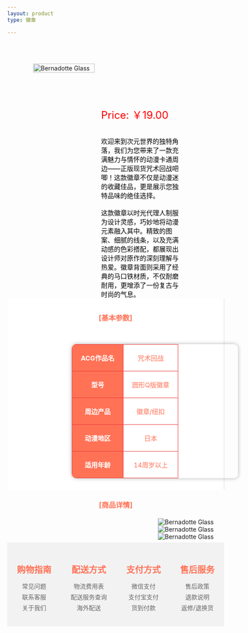 ```yaml
---
layout: product
type: 徽章

---
```


<head>
    <style>
        .product-container {
            display: flex; /* 使用flex布局 */
            align-items: flex-start; /* 垂直对齐项目为起始位置 */
            width: 100%; 
        }
        .concent {
            padding: 10px;
            background-color: #ffffff;
            border-right: 1px solid #ddd;
        }
        .product-blog-image {
            position: relative;
            flex: 1;
            margin-right: 15px;
            margin-left: 60px;
            margin-top: 50px;
        }
        .product-blog-image img {
            width: 100%;
            max-height: 400px;
            object-fit: contain;
        }
        .product-details {
            flex: 2; /* 占据剩余空间 */
        }
        .product-price {
            color: red; 
            margin-top: 150px; /* 添加一些上边距，使价格与图片之间有一些空间 */ 
            font-size: 24px;
        }
        .product-description {
            color: black; 
            font-size: 15px;
            margin-top: 5px; /* 添加一些上边距，使价格与图片之间有一些空间*/ 
            margin-right: 100px;
        }
        table {
            width: 80%;
            border-collapse: collapse;
            margin-left: 140px;
            border-radius: 10px; /* 圆角效果，半径为10px */  
            box-shadow: 0 0 10px rgba(0, 0, 0, 0.3);
        }
        th, td {
            border: 1px solid #EE3B3B;
            padding: 20px;
            text-align: center;
            color:#FF7256;
            font-size: 15px;
        }
        th {
            background-color: #FF7256;
            color: white; /* 表头文字颜色为白色 */  
            border: 1px solid #EE3B3B;
        }
        .product-blog-image1 {
            flex: 1;
            margin-left: 350px;
            margin-top: 20px;
        }
        .footer-container {
            display: flex;
            justify-content: space-around;
            background-color: #f2f2f2;
            padding: 20px 0;
            margin-top: 5px; /* 添加上边距，与上面的内容分隔 */
        }
        .footer-column {
            text-align: center;
        }
        .footer-column h3 {
            color: #FF7256;
            margin-bottom: 10px;
            font-size: 20px;
        }
        .footer-column ul {
            list-style: none;
            padding: 0;
        }
        .footer-column li {
            margin: 5px 0;
        }
        .footer-column a {
            color: #666;
            text-decoration: none;
        }
        .footer-column a:hover {
            color: #FF7256;
            text-decoration: underline;
        }
    </style>
</head>
<body>
    <div class="product-container">
        <div class="product-blog-image">  
                <img src="http://photo.ciyuanh.com/static/upload/images/goods/2021/06/22/1624440204439923.jpg" alt="Bernadotte Glass">  
            </div> 
            <div class="product-details"> 
                <div class="product-price">  
                    Price: ￥19.00
                    <br><br> 
                </div>  
                <div class="product-description">  
                    欢迎来到次元世界的独特角落，我们为您带来了一款充满魅力与情怀的动漫卡通周边——正版现货咒术回战吧唧！这款徽章不仅是动漫迷的收藏佳品，更是展示您独特品味的绝佳选择。
                    <br><br>
                    这款徽章以时光代理人制服为设计灵感，巧妙地将动漫元素融入其中。精致的图案、细腻的线条，以及充满动感的色彩搭配，都展现出设计师对原作的深刻理解与热爱。徽章背面则采用了经典的马口铁材质，不仅耐磨耐用，更增添了一份复古与时尚的气息。
                </div>  
            </div>
    </div>
    <style>  
    /* 使用内部样式表来设置样式 */  
    h3 {  
        text-align: center; /* 将h2标签内的文本居中 */  
        color:#FF7256;
    }  
    </style>  
    <div class="concent">
        <h3>[基本参数]</h3>
        <br>
        <table>
            <tr>
                <th>ACG作品名</th>
                <td>咒术回战</td>
            </tr>
            <tr>
                <th>型号</th>
                <td>圆形Q版徽章</td>
            </tr>
            <tr>
                <th>周边产品</th>
                <td>徽章/纽扣</td>
            </tr>
            <tr>
                <th>动漫地区</th>
                <td>日本</td>
            </tr>
            <tr>
                <th>适用年龄</th>
                <td>14周岁以上</td>
            </tr>
        </table> 
    </div>
    <h3>[商品详情]</h3>
        <div class="product-blog-image1">  
            <img src="http://photo.ciyuanh.com/static/upload/images/goods/2021/06/22/1624440206210543.jpg" alt="Bernadotte Glass">
            <img src="http://photo.ciyuanh.com/static/upload/images/goods/2021/06/22/1624440207925717.jpg" alt="Bernadotte Glass">
            <img src="http://photo.ciyuanh.com/static/upload/images/goods/2021/06/22/1624440208106363.jpg" alt="Bernadotte Glass">  
        </div> 
    <div class="footer-container">
        <div class="footer-column">
            <h3>购物指南</h3>
            <ul>
                <li><a href="#">常见问题</a></li>
                <li><a href="#">联系客服</a></li>
                <li><a href="#">关于我们</a></li>
            </ul>
        </div>
        <div class="footer-column">
            <h3>配送方式</h3>
            <ul>
                <li><a href="#">物流费用表</a></li>
                <li><a href="#">配送服务查询</a></li>
                <li><a href="#">海外配送</a></li>
            </ul>
        </div>
        <div class="footer-column">
            <h3>支付方式</h3>
            <ul>
                <li><a href="#">微信支付</a></li>
                <li><a href="#">支付宝支付</a></li>
                <li><a href="#">货到付款</a></li>
            </ul>
        </div>
        <div class="footer-column">
            <h3>售后服务</h3>
            <ul>
                <li><a href="#">售后政策</a></li>
                <li><a href="#">退款说明</a></li>
                <li><a href="#">返修/退换货</a></li>
            </ul>
        </div>
    </div>

</body>